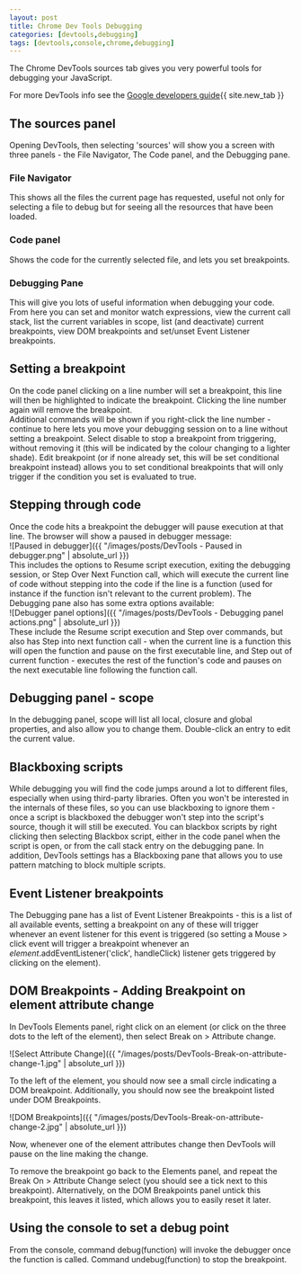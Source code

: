 ```yaml
---
layout: post
title: Chrome Dev Tools Debugging
categories: [devtools,debugging]
tags: [devtools,console,chrome,debugging]
---
```


The Chrome DevTools sources tab gives you very powerful tools for debugging your JavaScript.

<!--more-->

For more DevTools info see the [Google developers guide](https://developers.google.com/web/tools/chrome-devtools/javascript/){{ site.new_tab }}  

##  The sources panel

Opening DevTools, then selecting 'sources' will show you a screen with three panels - the File Navigator, The Code panel, and the Debugging pane.

### File Navigator

This shows all the files the current page has requested, useful not only for selecting a file to debug but for seeing all the resources that have been loaded.

### Code panel

Shows the code for the currently selected file, and lets you set breakpoints.

### Debugging Pane

This will give you lots of useful information when debugging your code. From here you can set and monitor watch expressions, view the current call stack, list the current variables in scope, list (and deactivate) current breakpoints, view DOM breakpoints and set/unset Event Listener breakpoints.

## Setting a breakpoint

On the code panel clicking on a line number will set a breakpoint, this line will then be highlighted to indicate the breakpoint.  Clicking the line number again will remove the breakpoint.  
Additional commands will be shown if you right-click the line number - continue to here lets you move your debugging session on to a line without setting a breakpoint.  Select disable to stop a breakpoint from triggering, without removing it (this will be indicated by the colour changing to a lighter shade).  Edit breakpoint (or if none already set, this will be set conditional breakpoint instead) allows you to set conditional breakpoints that will only trigger if the condition you set is evaluated to true.

## Stepping through code

Once the code hits a breakpoint the debugger will pause execution at that line.  The browser will show a paused in debugger message:  
![Paused in debugger]({{ "/images/posts/DevTools - Paused in debugger.png" | absolute_url }})  
This includes the options to Resume script execution, exiting the debugging session, or Step Over Next Function call, which will execute the current line of code without stepping into the code if the line is a function (used for instance if the function isn't relevant to the current problem).
The Debugging pane also has some extra options available:  
![Debugger panel options]({{ "/images/posts/DevTools - Debugging panel actions.png" | absolute_url }})  
These include the Resume script execution and Step over commands, but also has Step into next function call - when the current line is a function this will open the function and pause on the first executable line, and Step out of current function - executes the rest of the function's code and pauses on the next executable line following the function call.

## Debugging panel - scope

In the debugging panel, scope will list all local, closure and global properties, and also allow you to change them.  Double-click an entry to edit the current value.

## Blackboxing scripts

While debugging you will find the code jumps around a lot to different files, especially when using third-party libraries.  Often you won't be interested in the internals of these files, so you can use blackboxing to ignore them - once a script is blackboxed the debugger won't step into the script's source, though it will still be executed.  You can blackbox scripts by right clicking then selecting Blackbox script, either in the code panel when the script is open, or from the call stack entry on the debugging pane.  In addition, DevTools settings has a Blackboxing pane that allows you to use pattern matching to block multiple scripts.

## Event Listener breakpoints

The Debugging pane has a list of Event Listener Breakpoints - this is a list of all available events, setting a breakpoint on any of these will trigger whenever an event listener for this event is triggered (so setting a Mouse > click event will trigger a breakpoint whenever an *element*.addEventListener('click', handleClick) listener gets triggered by clicking on the element).

## DOM Breakpoints - Adding Breakpoint on element attribute change

In DevTools Elements panel, right click on an element (or click on the three dots to the left of the element), then select Break on > Attribute change.

![Select Attribute Change]({{ "/images/posts/DevTools-Break-on-attribute-change-1.jpg" | absolute_url }})

To the left of the element, you should now see a small circle indicating a DOM breakpoint.  Additionally, you should now see the breakpoint listed under DOM Breakpoints.

![DOM Breakpoints]({{ "/images/posts/DevTools-Break-on-attribute-change-2.jpg" | absolute_url }})

Now, whenever one of the element attributes change then DevTools will pause on the line making the change.

To remove the breakpoint go back to the Elements panel, and repeat the Break On > Attribute Change select (you should see a tick next to this breakpoint).  Alternatively, on the DOM Breakpoints panel untick this breakpoint, this leaves it listed, which allows you to easily reset it later.

## Using the console to set a debug point

From the console, command debug(function) will invoke the debugger once the function is called.  Command undebug(function) to stop the breakpoint.
